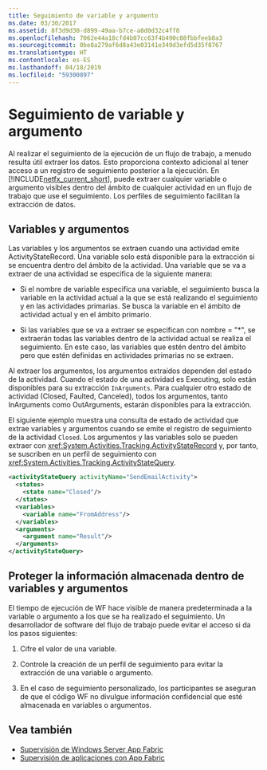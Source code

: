 ```yaml
---
title: Seguimiento de variable y argumento
ms.date: 03/30/2017
ms.assetid: 8f3d9d30-d899-49aa-b7ce-a8d0d32c4ff0
ms.openlocfilehash: 7062e44a18cfd4b07cc63f4b490c08fbbfeeb8a3
ms.sourcegitcommit: 0be8a279af6d8a43e03141e349d3efd5d35f8767
ms.translationtype: HT
ms.contentlocale: es-ES
ms.lasthandoff: 04/18/2019
ms.locfileid: "59300897"
---
```

# <a name="variable-and-argument-tracking"></a>Seguimiento de variable y argumento
Al realizar el seguimiento de la ejecución de un flujo de trabajo, a menudo resulta útil extraer los datos. Esto proporciona contexto adicional al tener acceso a un registro de seguimiento posterior a la ejecución. En [!INCLUDE[netfx_current_short](../../../includes/netfx-current-short-md.md)], puede extraer cualquier variable o argumento visibles dentro del ámbito de cualquier actividad en un flujo de trabajo que use el seguimiento. Los perfiles de seguimiento facilitan la extracción de datos.  
  
## <a name="variables-and-arguments"></a>Variables y argumentos  
 Las variables y los argumentos se extraen cuando una actividad emite ActivityStateRecord.  Una variable solo está disponible para la extracción si se encuentra dentro del ámbito de la actividad. Una variable que se va a extraer de una actividad se especifica de la siguiente manera:  
  
-   Si el nombre de variable especifica una variable, el seguimiento busca la variable en la actividad actual a la que se está realizando el seguimiento y en las actividades primarias. Se busca la variable en el ámbito de actividad actual y en el ámbito primario.  
  
-   Si las variables que se va a extraer se especifican con nombre = "*", se extraerán todas las variables dentro de la actividad actual se realiza el seguimiento. En este caso, las variables que estén dentro del ámbito pero que estén definidas en actividades primarias no se extraen.  
  
 Al extraer los argumentos, los argumentos extraídos dependen del estado de la actividad. Cuando el estado de una actividad es Executing, solo están disponibles para su extracción `InArguments`. Para cualquier otro estado de actividad (Closed, Faulted, Canceled), todos los argumentos, tanto InArguments como OutArguments, estarán disponibles para la extracción.  
  
 El siguiente ejemplo muestra una consulta de estado de actividad que extrae variables y argumentos cuando se emite el registro de seguimiento de la actividad `Closed`. Los argumentos y las variables solo se pueden extraer con <xref:System.Activities.Tracking.ActivityStateRecord> y, por tanto, se suscriben en un perfil de seguimiento con <xref:System.Activities.Tracking.ActivityStateQuery>.  
  
```xml  
<activityStateQuery activityName="SendEmailActivity">  
  <states>  
    <state name="Closed"/>  
  </states>  
  <variables>  
    <variable name="FromAddress"/>  
  </variables>  
  <arguments>  
    <argument name="Result"/>  
  </arguments>  
</activityStateQuery>  
```  
  
## <a name="protecting-information-stored-within-variables-and-arguments"></a>Proteger la información almacenada dentro de variables y argumentos  
 El tiempo de ejecución de WF hace visible de manera predeterminada a la variable o argumento a los que se ha realizado el seguimiento. Un desarrollador de software del flujo de trabajo puede evitar el acceso si da los pasos siguientes:  
  
1. Cifre el valor de una variable.  
  
2. Controle la creación de un perfil de seguimiento para evitar la extracción de una variable o argumento.  
  
3. En el caso de seguimiento personalizado, los participantes se aseguran de que el código WF no divulgue información confidencial que esté almacenada en variables o argumentos.  
  
## <a name="see-also"></a>Vea también

- [Supervisión de Windows Server App Fabric](https://go.microsoft.com/fwlink/?LinkId=201273)
- [Supervisión de aplicaciones con App Fabric](https://go.microsoft.com/fwlink/?LinkId=201275)
